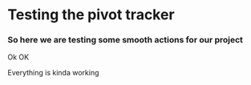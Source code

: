 # Testing the pivot tracker

### So here we are testing some smooth actions for our project

Ok OK

Everything is kinda working
